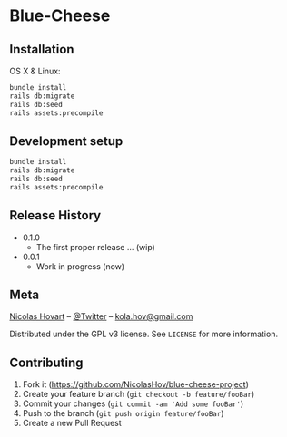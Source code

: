 # Blue-Cheese

<!--
> Short blurb about what your product does.

One to two paragraph statement about your product and what it does.

![](header.png)

## Configuration

* Ruby version

* Rails version : 5.1.2

* System dependencies

* Configuration

* Database creation

* Database initialization
-->

## Installation

OS X & Linux:

```sh
bundle install
rails db:migrate
rails db:seed
rails assets:precompile
```

<!--
Windows:

```sh
TODO
```

## Usage example

A few motivating and useful examples of how your product can be used. Spice this up with code blocks and potentially more screenshots.

_For more examples and usage, please refer to the [Wiki][wiki]._
-->

## Development setup

```sh
bundle install
rails db:migrate
rails db:seed
rails assets:precompile
```

## Release History
* 0.1.0
    * The first proper release ... (wip)
* 0.0.1
    * Work in progress (now)

## Meta

[Nicolas Hovart](https://github.com/NicolasHov/) – [@Twitter](https://twitter.com/Kola_Hov) – kola.hov@gmail.com

Distributed under the GPL v3 license. See `LICENSE` for more information.

## Contributing

1. Fork it (<https://github.com/NicolasHov/blue-cheese-project>)
2. Create your feature branch (`git checkout -b feature/fooBar`)
3. Commit your changes (`git commit -am 'Add some fooBar'`)
4. Push to the branch (`git push origin feature/fooBar`)
5. Create a new Pull Request

<!--
Markdown link & img dfn's
[wiki]: https://github.com/NicolasHov/blue-cheese-project/wiki
-->
